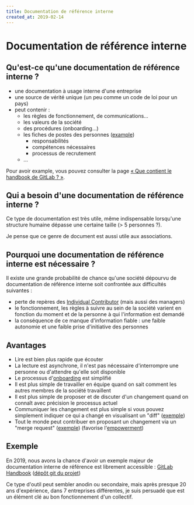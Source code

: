 ```yaml
---
title: Documentation de référence interne
created_at: 2019-02-14
---
```


# Documentation de référence interne

## Qu'est-ce qu'une documentation de référence interne ?

- une documentation à usage interne d'une entreprise
- une source de vérité unique (un peu comme un code de loi pour un pays)
- peut contenir :
  - les règles de fonctionnement, de communications…
  - les valeurs de la société
  - des procédures (onboarding...)
  - les fiches de postes des personnes ([example](https://gitlab.com/gitlab-com/www-gitlab-com/blob/master/source/job-families/engineering/frontend-lead/index.html.md))
    - responsabilités
    - compétences nécessaires
    - processus de recrutement
  - ...

Pour avoir example, vous pouvez consulter la page [« Que contient le handbook de GitLab ? »](../011-analyse-du-handbook-de-gitlab/).

## Qui a besoin d'une documentation de référence interne ?

Ce type de documentation est très utile, même indispensable lorsqu'une structure humaine dépasse une certaine taille (> 5 personnes ?).

Je pense que ce genre de document est aussi utile aux associations.

## Pourquoi une documentation de référence interne est nécessaire ?

Il existe une grande probabilité de chance qu'une société dépourvu de documentation de référence interne soit confrontée aux difficultés suivantes :

- perte de repères des [Individual Contributor](https://www.urbandictionary.com/define.php?term=Individual%20Contributor) (mais aussi des managers)
- le fonctionnement, les règles à suivre au sein de la société varient en fonction du moment et de la personne à qui l'information est demandé
- la conséquence de ce manque d'information fiable : une faible autonomie et une faible prise d'initiative des personnes

## Avantages

- Lire est bien plus rapide que écouter
- La lecture est asynchrone, il n'est pas nécessaire d'interrompre une personne ou d'attendre qu'elle soit disponible
- Le processus d'[onboarding](https://en.wikipedia.org/wiki/Onboarding) est simplifié
- Il est plus simple de travailler en équipe quand on sait comment les autres membres de la société travaillent
- Il est plus simple de proposer et de discuter d'un changement quand on connaît avec précision le processus actuel
- Communiquer les changement est plus simple si vous pouvez simplement indiquer ce qui a changé en visualisant un "diff" ([exemple](https://gitlab.com/gitlab-com/www-gitlab-com/commit/2c6f4922f202e8bdef87d96911e6a879eef433ba))
- Tout le monde peut contribuer en proposant un changement via un "merge request" ([exemple](https://gitlab.com/gitlab-com/www-gitlab-com/merge_requests/18889/)) (favorise l'[empowerment](https://fr.wikipedia.org/wiki/Empowerment))

## Exemple

En 2019, nous avons la chance d'avoir un exemple majeur de documentation interne de référence est librement accessible : [GitLab Handbook](https://about.gitlab.com/handbook/) ([dépôt git du projet](https://gitlab.com/gitlab-com/www-gitlab-com/tree/master/source/handbook))

Ce type d'outil peut sembler anodin ou secondaire, mais après presque 20 ans d'expérience, dans 7 entreprises différentes, je suis persuadé que est un élément clé au bon fonctionnement d'un collectif. 

